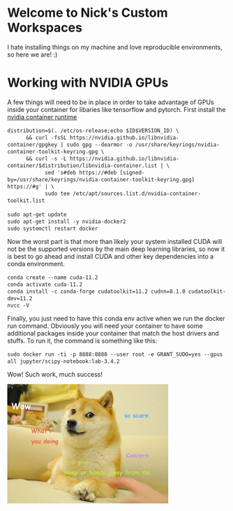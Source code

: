 # Welcome to Nick's Custom Workspaces

I hate installing things on my machine and love reproducible environments, so here we are! :)

# Working with NVIDIA GPUs

A few things will need to be in place in order to take advantage of GPUs inside your container for libaries like tensorflow and pytorch. First install the [nvidia container runtime](https://docs.nvidia.com/datacenter/cloud-native/container-toolkit/install-guide.html)

```shell
distribution=$(. /etc/os-release;echo $ID$VERSION_ID) \
      && curl -fsSL https://nvidia.github.io/libnvidia-container/gpgkey | sudo gpg --dearmor -o /usr/share/keyrings/nvidia-container-toolkit-keyring.gpg \
      && curl -s -L https://nvidia.github.io/libnvidia-container/$distribution/libnvidia-container.list | \
            sed 's#deb https://#deb [signed-by=/usr/share/keyrings/nvidia-container-toolkit-keyring.gpg] https://#g' | \
            sudo tee /etc/apt/sources.list.d/nvidia-container-toolkit.list

sudo apt-get update
sudo apt-get install -y nvidia-docker2
sudo systemctl restart docker
```

Now the worst part is that more than likely your system installed CUDA will not be the supported versions by the main deep learning libraries, so now it is best to go ahead and install CUDA and other key dependencies into a conda environment.

```shell
conda create --name cuda-11.2
conda activate cuda-11.2
conda install -c conda-forge cudatoolkit=11.2 cudnn=8.1.0 cudatoolkit-dev=11.2
nvcc -V
```

Finally, you just need to have this conda env active when we run the docker run command. Obviously you will need your container to have some additional packages inside your container that match the host drivers and stuffs. To run it, the command is something like this:

```shell
sudo docker run -ti -p 8888:8888 --user root -e GRANT_SUDO=yes --gpus all jupyter/scipy-notebook:lab-3.4.2
```

Wow! Such work, much success! 

![Doge Reward](./media/Original_Doge_meme.jpg)